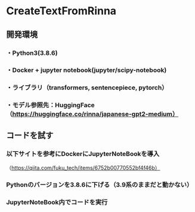 # CreateTextFromRinna

## 開発環境

### ・Python3(3.8.6)

### ・Docker + jupyter notebook(jupyter/scipy-notebook)

### ・ライブラリ（transformers, sentencepiece, pytorch）

### ・モデル参照先：HuggingFace（https://huggingface.co/rinna/japanese-gpt2-medium）

## コードを試す

### 以下サイトを参考にDockerにJupyterNoteBookを導入

（https://qiita.com/fuku_tech/items/6752b00770552bf4f46b）

### Pythonのバージョンを3.8.6に下げる（3.9系のままだと動かない）

### JupyterNoteBook内でコードを実行

